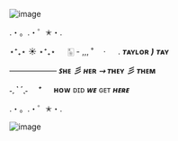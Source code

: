 ![image](https://i.pinimg.com/564x/49/e4/87/49e4875e409a53d67c8aea44bd26b3a9.jpg)


.・。.・゜✭・.


 ⋆⁺₊⋆ ☀︎ ⋆⁺₊⋆ 　 🀥 - ,,, ˚ 　· 　 .  ***ᴛ*****ᴀʏʟᴏʀ** ***)*** ***ᴛ*****ᴀʏ** 

——————        ***ꜱ*****ʜᴇ** ***彡*** ***ʜ*****ᴇʀ** ***⤑*** ***ᴛ*****ʜᴇʏ** ***彡*** ***ᴛ*****ʜᴇᴍ** 

 ***˗ˏˋ ´ˎ˗　 ⁺***
  　
**ʜᴏᴡ** ᴅɪᴅ ***ᴡᴇ*** ɢᴇᴛ ***ʜᴇʀᴇ*** 

.・。.・゜✭・.


![image](https://i.pinimg.com/564x/96/9f/1d/969f1d7d9a238dd94d07fa6e96922d93.jpg)
